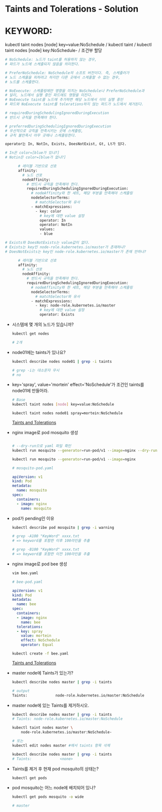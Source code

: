 # Taints and Tolerations - Solution

# KEYWORD:
kubectl taint nodes [node] key=value:NoSchedule /
kubectl taint /
kubectl taint nodes [node] key:NoSchedule- /
조건부 할당

```bash
# NoSchedule: 노드가 taint를 허용하지 않는 경우,
# 파드가 노드에 스케줄되지 않음을 의미한다.

# PreferNoSchedule: NoSchedule의 소프트 버전이다. 즉, 스케줄러가
# 노드 스케줄을 피하려고 하지만 다른 곳에서 스케줄할 수 없는 경우,
# 노드를 스케줄한다.

# NoExecute: 스케줄링에만 영향을 미치는 NoSchedule나 PreferNoSchedule과
# 달리, 노드에서 실행 중인 파드에도 영향을 미친다.
# NoExecute taint를 노드에 추가하면 해당 노드에서 이미 실행 중인
# 파드와 NoExecute taint를 tolerations하지 않는 파드가 노드에서 제거된다.
```

```bash
# requiredDuringSchedulingIgnoredDuringExecution  
# 반드시 규칙을 만족해야 한다.

# preferredDuringSchedulingIgnoredDuringExecution
# 우선적으로 규칙을 만족시키는 곳에 스케줄링, 
# 규칙 불만족시 아무 곳에나 스케줄링한다.

operator는 In, NotIn, Exists, DoesNotExist, Gt, Lt가 있다.

# In은 color=[blue가 있냐?]
# Notin은 color=[blue가 없냐?]

      # 레이블 기반으로 선호       
      affinity:
        # 노드 선호                                  
        nodeAffinity:
          # 반드시 규칙을 만족해야 한다.
          requiredDuringSchedulingIgnoredDuringExecution:
            # nodeAffinity와 한 세트, 해당 부분을 만족해야 스케줄링
            nodeSelectorTerms:
              # matchSelector와 유사
            - matchExpressions:
              - key: color
                # key에 대한 value 설정
                operator: In
                operator: NotIn
                values:
                - blue

# Exists와 DoesNotExists는 value값이 없다.
# Exists는 key인 node-role.kubernetes.io/master가 존재하냐?
# DoesNotExists는 key인 node-role.kubernetes.io/master가 존재 안하냐?

      # 레이블 기반으로 선호       
      affinity:
        # 노드 선호                                  
        nodeAffinity:
          # 반드시 규칙을 만족해야 한다.
          requiredDuringSchedulingIgnoredDuringExecution:
            # nodeAffinity와 한 세트, 해당 부분을 만족해야 스케줄링
            nodeSelectorTerms:
              # matchSelector와 유사
            - matchExpressions:
              - key: node-role.kubernetes.io/master
                # key에 대한 value 설정
                operator: Exists
```

- 시스템에 몇 개의 노드가 있습니까?

    ```bash
    kubectl get nodes

    # 2개
    ```

- node01에는 taints가 있나요?

    ```bash
    kubectl describe nodes node01 | grep -i taints 

    # grep -i는 대소문자 무시
    # no
    ```

- key='spray', value='mortein' effect='NoSchedule'가 조건인 taints를node01에 만들어라.

    ```bash
    # Base
    kubectl taint nodes [node] key=value:NoSchedule

    kubectl taint nodes node01 spray=mortein:NoSchedule
    ```

    [Taints and Tolerations](https://kubernetes.io/docs/concepts/configuration/taint-and-toleration/)

- nginx image로 pod mosquito 생성

    ```bash

    # --dry-run으로 yaml 파일 확인
    kubectl run mosquito --generator=run-pod/v1 --image=nginx --dry-run

    kubectl run mosquito --generator=run-pod/v1 --image=nginx
    ```

    ```yaml
    # mosquito-pod.yaml

    apiVersion: v1
    kind: Pod
    metadata:
      name: mosquito
    spec:
      containers:
      - image: nginx
        name: mosquito
    ```

- pod가 pending인 이유

    ```bash
    kubectl describe pod mosquito | grep -i warning

    # grep -A100 "KeyWord" xxxx.txt
    # => keyword를 포함한 이후 100라인을 추출

    # grep -B100 "KeyWord" xxxx.txt
    # => keyword를 포함한 이전 100라인을 추출
    ```

- nginx image로 pod bee 생성

    ```bash
    vim bee.yaml
    ```

    ```yaml
    # bee-pod.yaml

    apiVersion: v1
    kind: Pod
    metadata:
      name: bee
    spec:
      containers:
      - image: nginx
        name: bee
      tolerations:
      - key: spray
        value: mortein
        effect: NoSchedule    
        operator: Equal
    ```

    ```bash
    kubectl create -f bee.yaml
    ```

    [Taints and Tolerations](https://kubernetes.io/docs/concepts/configuration/taint-and-toleration/)

- master node에 Taints가 있는가?

    ```bash
    kubectl describe nodes master | grep -i taints

    # output
    Taints:             node-role.kubernetes.io/master:NoSchedule
    ```

- master node에 있는 Taints를 제거하시오.

    ```bash
    kubectl describe nodes master | grep -i taints
    # Taints: node-role.kubernetes.io/master:NoSchedule

    kubectl taint nodes master \
        node-role.kubernetes.io/master:NoSchedule-

    # 또는
    kubectl edit nodes master #에서 taints 항목 삭제

    kubectl describe nodes master | grep -i taints
    # Taints:             <none>
    ```

- Taints를 제거 후 현재 pod mosquito의 상태는?

    ```bash
    kubectl get pods
    ```

- pod mosquito는 어느 node에 배치되어 있나?

    ```bash
    kubectl get pods mosquito -o wide

    # master
    ```